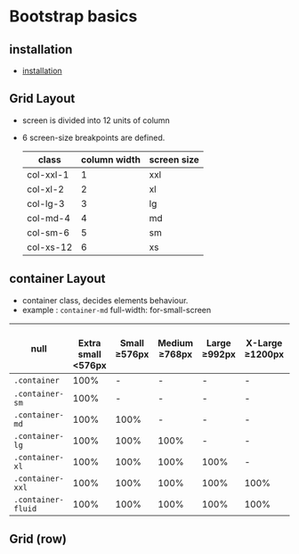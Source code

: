 # Bootstrap basics
## installation
- [installation](https://getbootstrap.com/docs/5.3/getting-started/introduction/)

## Grid Layout
- screen is divided into 12 units of column
- 6 screen-size breakpoints are defined.
  
  | class | column width | screen size |
  | --- | --- | --- |
  | col-xxl-1 | 1 | xxl |
  | col-xl-2 | 2 | xl |
  | col-lg-3 | 3 | lg |
  | col-md-4 | 4 | md |
  | col-sm-6 | 5 | sm |
  | col-xs-12 | 6 | xs |

## container Layout

  * container class, decides elements behaviour.
  * example : `container-md` full-width: for-small-screen 

  | null |<br>Extra small <576px | Small ≥576px | Medium ≥768px | Large ≥992px | X-Large ≥1200px | XX-Large ≥1400px |
  | --- | --- | --- | --- | --- | --- | --- |
  | `.container`            | 100%          | -          | -         | -            | -            | - |
  | `.container-sm`         | 100%          | -          | -         | -            | -            | - |
  | `.container-md`         | 100%          | 100%           | -         | -            | -            | - |
  | `.container-lg`         | 100%          | 100%           | 100%          | -            | -            | - |
  | `.container-xl`         | 100%          | 100%           | 100%          | 100%             | -            | - |
  | `.container-xxl`        | 100%          | 100%           | 100%          | 100%             | 100%              | - |
  | `.container-fluid`      | 100%          | 100%           | 100%          | 100%             | 100%              | 100% |

## Grid (row)
